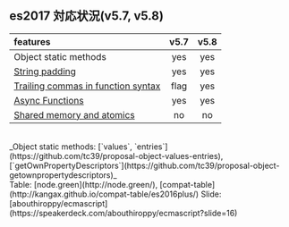 ## es2017 対応状況(v5.7, v5.8)

| features                                                                                        | v5.7 | v5.8 |
| :---------------------------------------------------------------------------------------------- | :--: | :--: |
| Object static methods                                                                           | yes  | yes  |
| [String padding](https://github.com/tc39/proposal-string-pad-start-end)                         | yes  | yes  |
| [Trailing commas in function syntax](https://github.com/tc39/proposal-trailing-function-commas) | flag | yes  |
| [Async Functions](https://github.com/tc39/ecmascript-asyncawait)                                | yes  | yes  |
| [Shared memory and atomics](https://github.com/tc39/ecmascript_sharedmem)                       |  no  |  no  |

<br>
_Object static methods: [`values`, `entries`](https://github.com/tc39/proposal-object-values-entries), [`getOwnPropertyDescriptors`](https://github.com/tc39/proposal-object-getownpropertydescriptors)_

<br>
Table: [node.green](http://node.green/), [compat-table](http://kangax.github.io/compat-table/es2016plus/)  
Slide: [abouthiroppy/ecmascript](https://speakerdeck.com/abouthiroppy/ecmascript?slide=16)
